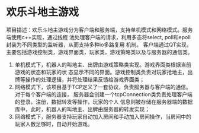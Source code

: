 # 欢乐斗地主游戏

项目描述：欢乐斗地主游戏分为客户端和服务端，支持单机模式和网络模式。服务端使用c++实现，通过线程 池处理客户端的请求，利用多态将select, poll和epoll封装为不同类型的监听器，从而支持多种io多路复用 机制。 客户端通过QT实现，主要包括游戏控制类，游戏界面类，玩家类，游戏策略类以及与服务器的通信类。   

1. 单机模式下，机器人的叫地主、出牌由游戏策略类实现。游戏界面类根据当前游戏的状态和玩家的状 态显示不同的界面。游戏控制类负责对玩家抢地主，出牌等操作的处理逻辑，并将处理结果反馈给游戏界面类；  
2. 网络模式下，该项目基于TCP定义了一套协议，负责服务器与客户端的通信。对于每个客户端的连接， 服务器会创建一个tcpConnection类负责处理客户端的登录，注册，数据转发等操作，玩家的个人 信息则被存储在服务器端的数据库中，此时，机器人的叫地主、出牌由服务器的转发实现；  
3. 网络模式下，服务器支持玩家自动加入房间和手动加入房间操作，当房间中的玩家人数足够时，自动开始游戏。 